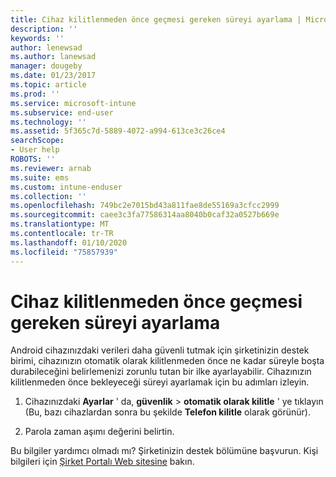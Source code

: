 ```yaml
---
title: Cihaz kilitlenmeden önce geçmesi gereken süreyi ayarlama | Microsoft Docs
description: ''
keywords: ''
author: lenewsad
ms.author: lanewsad
manager: dougeby
ms.date: 01/23/2017
ms.topic: article
ms.prod: ''
ms.service: microsoft-intune
ms.subservice: end-user
ms.technology: ''
ms.assetid: 5f365c7d-5889-4072-a994-613ce3c26ce4
searchScope:
- User help
ROBOTS: ''
ms.reviewer: arnab
ms.suite: ems
ms.custom: intune-enduser
ms.collection: ''
ms.openlocfilehash: 749bc2e7015bd43a811fae8de55169a3cfcc2999
ms.sourcegitcommit: caee3c3fa77586314aa8040b0caf32a0527b669e
ms.translationtype: MT
ms.contentlocale: tr-TR
ms.lasthandoff: 01/10/2020
ms.locfileid: "75857939"
---
```

# <a name="how-to-set-the-amount-of-time-before-your-device-is-locked"></a>Cihaz kilitlenmeden önce geçmesi gereken süreyi ayarlama

Android cihazınızdaki verileri daha güvenli tutmak için şirketinizin destek birimi, cihazınızın otomatik olarak kilitlenmeden önce ne kadar süreyle boşta durabileceğini belirlemenizi zorunlu tutan bir ilke ayarlayabilir. Cihazınızın kilitlenmeden önce bekleyeceği süreyi ayarlamak için bu adımları izleyin.

1. Cihazınızdaki **Ayarlar** ' da, **güvenlik** &gt; **otomatik olarak kilitle** ' ye tıklayın (Bu, bazı cihazlardan sonra bu şekilde **Telefon kilitle** olarak görünür).

2. Parola zaman aşımı değerini belirtin.

Bu bilgiler yardımcı olmadı mı? Şirketinizin destek bölümüne başvurun. Kişi bilgileri için [Şirket Portalı Web sitesine](https://go.microsoft.com/fwlink/?linkid=2010980) bakın.
